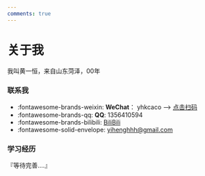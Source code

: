 ```yaml
---
comments: true
---
```


# 关于我

我叫黄一恒，来自山东菏泽，00年

### 联系我

<div class="grid cards" markdown>

- :fontawesome-brands-weixin: **WeChat**： yhkcaco  --> [点击扫码](https://github.com/codeheng/codeheng.github.io/blob/main/docs/home/assets/wechat.jpg?raw=true)
- :fontawesome-brands-qq: **QQ**: 1356410594
- :fontawesome-brands-bilibili: [BiliBili](https://space.bilibili.com/346574970?spm_id_from=333.1007.0.0) 
- :fontawesome-solid-envelope: yihenghhh@gmail.com

</div>

### 学习经历

『等待完善....』

